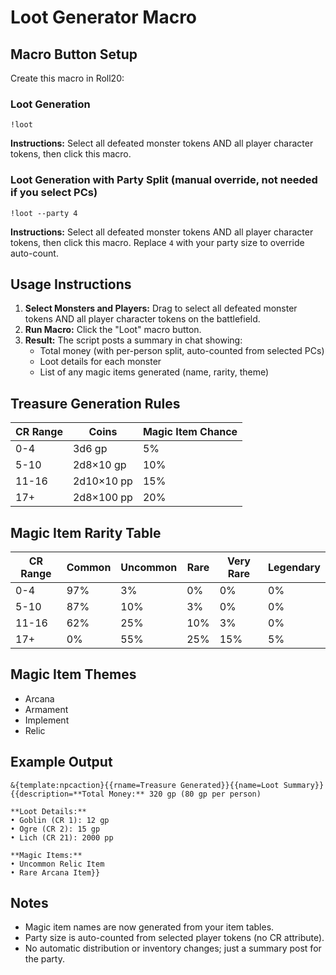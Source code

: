 # Loot Generator Macro

## Macro Button Setup

Create this macro in Roll20:

### Loot Generation
```
!loot
```
**Instructions:** Select all defeated monster tokens AND all player character tokens, then click this macro.

### Loot Generation with Party Split (manual override, not needed if you select PCs)
```
!loot --party 4
```
**Instructions:** Select all defeated monster tokens AND all player character tokens, then click this macro. Replace `4` with your party size to override auto-count.

## Usage Instructions

1. **Select Monsters and Players:** Drag to select all defeated monster tokens AND all player character tokens on the battlefield.
2. **Run Macro:** Click the "Loot" macro button.
3. **Result:** The script posts a summary in chat showing:
   - Total money (with per-person split, auto-counted from selected PCs)
   - Loot details for each monster
   - List of any magic items generated (name, rarity, theme)

## Treasure Generation Rules

| CR Range | Coins | Magic Item Chance |
|----------|-------|------------------|
| 0-4      | 3d6 gp | 5% |
| 5-10     | 2d8×10 gp | 10% |
| 11-16    | 2d10×10 pp | 15% |
| 17+      | 2d8×100 pp | 20% |

## Magic Item Rarity Table

| CR Range | Common | Uncommon | Rare | Very Rare | Legendary |
|----------|--------|----------|------|-----------|-----------|
| 0-4      | 97%    | 3%       | 0%   | 0%        | 0%        |
| 5-10     | 87%    | 10%      | 3%   | 0%        | 0%        |
| 11-16    | 62%    | 25%      | 10%  | 3%        | 0%        |
| 17+      | 0%     | 55%      | 25%  | 15%       | 5%        |

## Magic Item Themes
- Arcana
- Armament
- Implement
- Relic

## Example Output
```
&{template:npcaction}{{rname=Treasure Generated}}{{name=Loot Summary}}
{{description=**Total Money:** 320 gp (80 gp per person)

**Loot Details:**
• Goblin (CR 1): 12 gp
• Ogre (CR 2): 15 gp
• Lich (CR 21): 2000 pp

**Magic Items:**
• Uncommon Relic Item
• Rare Arcana Item}}
```

## Notes
- Magic item names are now generated from your item tables.
- Party size is auto-counted from selected player tokens (no CR attribute).
- No automatic distribution or inventory changes; just a summary post for the party.
